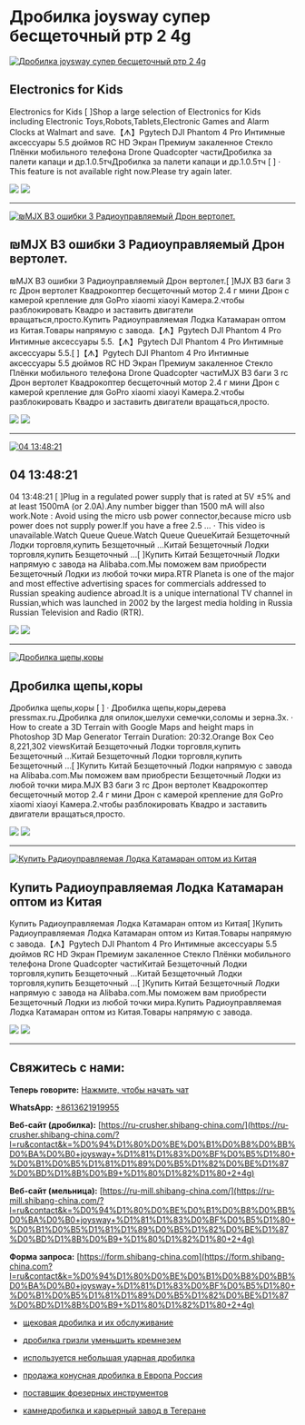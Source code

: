 # Дробилка joysway супер бесщеточный ртр 2 4g

<a href="https://swt.shibang-china.com/?l=ru&img&k=%D0%94%D1%80%D0%BE%D0%B1%D0%B8%D0%BB%D0%BA%D0%B0+joysway+%D1%81%D1%83%D0%BF%D0%B5%D1%80+%D0%B1%D0%B5%D1%81%D1%89%D0%B5%D1%82%D0%BE%D1%87%D0%BD%D1%8B%D0%B9+%D1%80%D1%82%D1%80+2+4g" target="_blank">![Дробилка joysway супер бесщеточный ртр 2 4g](http://static.shibang-china.com/all-800x300/423.jpg)</a>

## Electronics for Kids
Electronics for Kids [ ]Shop a large selection of Electronics for Kids including Electronic Toys,Robots,Tablets,Electronic Games and Alarm Clocks at Walmart and save.【ᗑ】Pgytech DJI Phantom 4 Pro Интимные аксессуары 5.5 дюймов RC HD Экран Премиум закаленное Стекло Плёнки мобильного телефона Drone Quadcopter частиДробилка за палети капаци и др.1.0.5тчДробилка за палети капаци и др.1.0.5тч [ ]&nbsp;&#0183;&#32;This feature is not available right now.Please try again later.


<a href="https://whatsapp.shibangsoft.com/WhatsApp.php" target="_blank" title="WhatsApp">![](http://static.shibang-china.com/icon/whatsapp.png)</a> <a href="https://swt.shibang-china.com/?l=ru&icon&k=%D0%94%D1%80%D0%BE%D0%B1%D0%B8%D0%BB%D0%BA%D0%B0+joysway+%D1%81%D1%83%D0%BF%D0%B5%D1%80+%D0%B1%D0%B5%D1%81%D1%89%D0%B5%D1%82%D0%BE%D1%87%D0%BD%D1%8B%D0%B9+%D1%80%D1%82%D1%80+2+4g" target="_blank">![](http://static.shibang-china.com/icon/chat-ru.png)</a>

---

<a href="https://swt.shibang-china.com/?l=ru&img&k=%D0%94%D1%80%D0%BE%D0%B1%D0%B8%D0%BB%D0%BA%D0%B0+joysway+%D1%81%D1%83%D0%BF%D0%B5%D1%80+%D0%B1%D0%B5%D1%81%D1%89%D0%B5%D1%82%D0%BE%D1%87%D0%BD%D1%8B%D0%B9+%D1%80%D1%82%D1%80+2+4g" target="_blank">![₪MJX B3 ошибки 3 Радиоуправляемый Дрон вертолет.](http://static.shibang-china.com/all-800x300/1273.jpg)</a>

## ₪MJX B3 ошибки 3 Радиоуправляемый Дрон вертолет.
₪MJX B3 ошибки 3 Радиоуправляемый Дрон вертолет.[ ]MJX B3 баги 3 rc Дрон вертолет Квадрокоптер бесщеточный мотор 2.4 г мини Дрон с камерой крепление для GoPro xiaomi xiaoyi Камера.2.чтобы разблокировать Квадро и заставить двигатели вращаться,просто.Купить Радиоуправляемая Лодка Катамаран оптом из Китая.Товары напрямую с завода.【ᗑ】Pgytech DJI Phantom 4 Pro Интимные аксессуары 5.5.【ᗑ】Pgytech DJI Phantom 4 Pro Интимные аксессуары 5.5.[ ]【ᗑ】Pgytech DJI Phantom 4 Pro Интимные аксессуары 5.5 дюймов RC HD Экран Премиум закаленное Стекло Плёнки мобильного телефона Drone Quadcopter частиMJX B3 баги 3 rc Дрон вертолет Квадрокоптер бесщеточный мотор 2.4 г мини Дрон с камерой крепление для GoPro xiaomi xiaoyi Камера.2.чтобы разблокировать Квадро и заставить двигатели вращаться,просто.


<a href="https://whatsapp.shibangsoft.com/WhatsApp.php" target="_blank" title="WhatsApp">![](http://static.shibang-china.com/icon/whatsapp.png)</a> <a href="https://swt.shibang-china.com/?l=ru&icon&k=%D0%94%D1%80%D0%BE%D0%B1%D0%B8%D0%BB%D0%BA%D0%B0+joysway+%D1%81%D1%83%D0%BF%D0%B5%D1%80+%D0%B1%D0%B5%D1%81%D1%89%D0%B5%D1%82%D0%BE%D1%87%D0%BD%D1%8B%D0%B9+%D1%80%D1%82%D1%80+2+4g" target="_blank">![](http://static.shibang-china.com/icon/chat-ru.png)</a>

---

<a href="https://swt.shibang-china.com/?l=ru&img&k=%D0%94%D1%80%D0%BE%D0%B1%D0%B8%D0%BB%D0%BA%D0%B0+joysway+%D1%81%D1%83%D0%BF%D0%B5%D1%80+%D0%B1%D0%B5%D1%81%D1%89%D0%B5%D1%82%D0%BE%D1%87%D0%BD%D1%8B%D0%B9+%D1%80%D1%82%D1%80+2+4g" target="_blank">![04 13:48:21](http://static.shibang-china.com/all-800x300/1216.jpg)</a>

## 04 13:48:21
04 13:48:21 [ ]Plug in a regulated power supply that is rated at 5V &#177;5% and at least 1500mA (or 2.0A).Any number bigger than 1500 mA will also work.Note : Avoid using the micro usb power connector,because micro usb power does not supply power.If you have a free 2.5 …&nbsp;&#0183;&#32;This video is unavailable.Watch Queue Queue.Watch Queue QueueКитай Безщеточный Лодки торговля,купить Безщеточный …Китай Безщеточный Лодки торговля,купить Безщеточный …[ ]Купить Китай Безщеточный Лодки напрямую с завода на Alibaba.com.Мы поможем вам приобрести Безщеточный Лодки из любой точки мира.RTR Planeta is one of the major and most effective advertising spaces for commercials addressed to Russian speaking audience abroad.It is a unique international TV channel in Russian,which was launched in 2002 by the largest media holding in Russia Russian Television and Radio (RTR).


<a href="https://whatsapp.shibangsoft.com/WhatsApp.php" target="_blank" title="WhatsApp">![](http://static.shibang-china.com/icon/whatsapp.png)</a> <a href="https://swt.shibang-china.com/?l=ru&icon&k=%D0%94%D1%80%D0%BE%D0%B1%D0%B8%D0%BB%D0%BA%D0%B0+joysway+%D1%81%D1%83%D0%BF%D0%B5%D1%80+%D0%B1%D0%B5%D1%81%D1%89%D0%B5%D1%82%D0%BE%D1%87%D0%BD%D1%8B%D0%B9+%D1%80%D1%82%D1%80+2+4g" target="_blank">![](http://static.shibang-china.com/icon/chat-ru.png)</a>

---

<a href="https://swt.shibang-china.com/?l=ru&img&k=%D0%94%D1%80%D0%BE%D0%B1%D0%B8%D0%BB%D0%BA%D0%B0+joysway+%D1%81%D1%83%D0%BF%D0%B5%D1%80+%D0%B1%D0%B5%D1%81%D1%89%D0%B5%D1%82%D0%BE%D1%87%D0%BD%D1%8B%D0%B9+%D1%80%D1%82%D1%80+2+4g" target="_blank">![Дробилка щепы,коры](http://static.shibang-china.com/all-800x300/902.jpg)</a>

## Дробилка щепы,коры
Дробилка щепы,коры [ ]&nbsp;&#0183;&#32;Дробилка щепы,коры,дерева pressmax.ru.Дробилка для опилок,шелухи семечки,соломы и зерна.3х.&nbsp;&#0183;&#32;How to create a 3D Terrain with Google Maps and height maps in Photoshop 3D Map Generator Terrain Duration: 20:32.Orange Box Ceo 8,221,302 viewsКитай Безщеточный Лодки торговля,купить Безщеточный …Китай Безщеточный Лодки торговля,купить Безщеточный …[ ]Купить Китай Безщеточный Лодки напрямую с завода на Alibaba.com.Мы поможем вам приобрести Безщеточный Лодки из любой точки мира.MJX B3 баги 3 rc Дрон вертолет Квадрокоптер бесщеточный мотор 2.4 г мини Дрон с камерой крепление для GoPro xiaomi xiaoyi Камера.2.чтобы разблокировать Квадро и заставить двигатели вращаться,просто.


<a href="https://whatsapp.shibangsoft.com/WhatsApp.php" target="_blank" title="WhatsApp">![](http://static.shibang-china.com/icon/whatsapp.png)</a> <a href="https://swt.shibang-china.com/?l=ru&icon&k=%D0%94%D1%80%D0%BE%D0%B1%D0%B8%D0%BB%D0%BA%D0%B0+joysway+%D1%81%D1%83%D0%BF%D0%B5%D1%80+%D0%B1%D0%B5%D1%81%D1%89%D0%B5%D1%82%D0%BE%D1%87%D0%BD%D1%8B%D0%B9+%D1%80%D1%82%D1%80+2+4g" target="_blank">![](http://static.shibang-china.com/icon/chat-ru.png)</a>

---

<a href="https://swt.shibang-china.com/?l=ru&img&k=%D0%94%D1%80%D0%BE%D0%B1%D0%B8%D0%BB%D0%BA%D0%B0+joysway+%D1%81%D1%83%D0%BF%D0%B5%D1%80+%D0%B1%D0%B5%D1%81%D1%89%D0%B5%D1%82%D0%BE%D1%87%D0%BD%D1%8B%D0%B9+%D1%80%D1%82%D1%80+2+4g" target="_blank">![Купить Радиоуправляемая Лодка Катамаран оптом из Китая](http://static.shibang-china.com/all-800x300/1172.jpg)</a>

## Купить Радиоуправляемая Лодка Катамаран оптом из Китая
Купить Радиоуправляемая Лодка Катамаран оптом из Китая[ ]Купить Радиоуправляемая Лодка Катамаран оптом из Китая.Товары напрямую с завода.【ᗑ】Pgytech DJI Phantom 4 Pro Интимные аксессуары 5.5 дюймов RC HD Экран Премиум закаленное Стекло Плёнки мобильного телефона Drone Quadcopter частиКитай Безщеточный Лодки торговля,купить Безщеточный …Китай Безщеточный Лодки торговля,купить Безщеточный …[ ]Купить Китай Безщеточный Лодки напрямую с завода на Alibaba.com.Мы поможем вам приобрести Безщеточный Лодки из любой точки мира.Купить Радиоуправляемая Лодка Катамаран оптом из Китая.Товары напрямую с завода.


<a href="https://whatsapp.shibangsoft.com/WhatsApp.php" target="_blank" title="WhatsApp">![](http://static.shibang-china.com/icon/whatsapp.png)</a> <a href="https://swt.shibang-china.com/?l=ru&icon&k=%D0%94%D1%80%D0%BE%D0%B1%D0%B8%D0%BB%D0%BA%D0%B0+joysway+%D1%81%D1%83%D0%BF%D0%B5%D1%80+%D0%B1%D0%B5%D1%81%D1%89%D0%B5%D1%82%D0%BE%D1%87%D0%BD%D1%8B%D0%B9+%D1%80%D1%82%D1%80+2+4g" target="_blank">![](http://static.shibang-china.com/icon/chat-ru.png)</a>

---
## Свяжитесь с нами:

**Теперь говорите:** [Нажмите, чтобы начать чат](https://swt.shibang-china.com?l=ru&contact&k=%D0%94%D1%80%D0%BE%D0%B1%D0%B8%D0%BB%D0%BA%D0%B0+joysway+%D1%81%D1%83%D0%BF%D0%B5%D1%80+%D0%B1%D0%B5%D1%81%D1%89%D0%B5%D1%82%D0%BE%D1%87%D0%BD%D1%8B%D0%B9+%D1%80%D1%82%D1%80+2+4g)

**WhatsApp:**  [+8613621919955](https://whatsapp.shibangsoft.com/WhatsApp.php)

**Веб-сайт (дробилка):** [https://ru-crusher.shibang-china.com/](https://ru-crusher.shibang-china.com/?l=ru&contact&k=%D0%94%D1%80%D0%BE%D0%B1%D0%B8%D0%BB%D0%BA%D0%B0+joysway+%D1%81%D1%83%D0%BF%D0%B5%D1%80+%D0%B1%D0%B5%D1%81%D1%89%D0%B5%D1%82%D0%BE%D1%87%D0%BD%D1%8B%D0%B9+%D1%80%D1%82%D1%80+2+4g)

**Веб-сайт (мельница):** [https://ru-mill.shibang-china.com/](https://ru-mill.shibang-china.com/?l=ru&contact&k=%D0%94%D1%80%D0%BE%D0%B1%D0%B8%D0%BB%D0%BA%D0%B0+joysway+%D1%81%D1%83%D0%BF%D0%B5%D1%80+%D0%B1%D0%B5%D1%81%D1%89%D0%B5%D1%82%D0%BE%D1%87%D0%BD%D1%8B%D0%B9+%D1%80%D1%82%D1%80+2+4g)

**Форма запроса:** [https://form.shibang-china.com](https://form.shibang-china.com?l=ru&contact&k=%D0%94%D1%80%D0%BE%D0%B1%D0%B8%D0%BB%D0%BA%D0%B0+joysway+%D1%81%D1%83%D0%BF%D0%B5%D1%80+%D0%B1%D0%B5%D1%81%D1%89%D0%B5%D1%82%D0%BE%D1%87%D0%BD%D1%8B%D0%B9+%D1%80%D1%82%D1%80+2+4g)

* [щековая дробилка и их обслуживание](../116/%D1%89%D0%B5%D0%BA%D0%BE%D0%B2%D0%B0%D1%8F%20%D0%B4%D1%80%D0%BE%D0%B1%D0%B8%D0%BB%D0%BA%D0%B0%20%D0%B8%20%D0%B8%D1%85%20%D0%BE%D0%B1%D1%81%D0%BB%D1%83%D0%B6%D0%B8%D0%B2%D0%B0%D0%BD%D0%B8%D0%B5.md)

* [дробилка гризли уменьшить кремнезем](../119/%D0%B4%D1%80%D0%BE%D0%B1%D0%B8%D0%BB%D0%BA%D0%B0%20%D0%B3%D1%80%D0%B8%D0%B7%D0%BB%D0%B8%20%D1%83%D0%BC%D0%B5%D0%BD%D1%8C%D1%88%D0%B8%D1%82%D1%8C%20%D0%BA%D1%80%D0%B5%D0%BC%D0%BD%D0%B5%D0%B7%D0%B5%D0%BC.md)

* [используется небольшая ударная дробилка](../119/%D0%B8%D1%81%D0%BF%D0%BE%D0%BB%D1%8C%D0%B7%D1%83%D0%B5%D1%82%D1%81%D1%8F%20%D0%BD%D0%B5%D0%B1%D0%BE%D0%BB%D1%8C%D1%88%D0%B0%D1%8F%20%D1%83%D0%B4%D0%B0%D1%80%D0%BD%D0%B0%D1%8F%20%D0%B4%D1%80%D0%BE%D0%B1%D0%B8%D0%BB%D0%BA%D0%B0.md)

* [продажа конусная дробилка в Европа Россия](../112/%D0%BF%D1%80%D0%BE%D0%B4%D0%B0%D0%B6%D0%B0%20%D0%BA%D0%BE%D0%BD%D1%83%D1%81%D0%BD%D0%B0%D1%8F%20%D0%B4%D1%80%D0%BE%D0%B1%D0%B8%D0%BB%D0%BA%D0%B0%20%D0%B2%20%D0%95%D0%B2%D1%80%D0%BE%D0%BF%D0%B0%20%D0%A0%D0%BE%D1%81%D1%81%D0%B8%D1%8F.md)

* [поставщик фрезерных инструментов](../108/%D0%BF%D0%BE%D1%81%D1%82%D0%B0%D0%B2%D1%89%D0%B8%D0%BA%20%D1%84%D1%80%D0%B5%D0%B7%D0%B5%D1%80%D0%BD%D1%8B%D1%85%20%D0%B8%D0%BD%D1%81%D1%82%D1%80%D1%83%D0%BC%D0%B5%D0%BD%D1%82%D0%BE%D0%B2.md)

* [камнедробилка и карьерный завод в Тегеране](../120/%D0%BA%D0%B0%D0%BC%D0%BD%D0%B5%D0%B4%D1%80%D0%BE%D0%B1%D0%B8%D0%BB%D0%BA%D0%B0%20%D0%B8%20%D0%BA%D0%B0%D1%80%D1%8C%D0%B5%D1%80%D0%BD%D1%8B%D0%B9%20%D0%B7%D0%B0%D0%B2%D0%BE%D0%B4%20%D0%B2%20%D0%A2%D0%B5%D0%B3%D0%B5%D1%80%D0%B0%D0%BD%D0%B5.md)